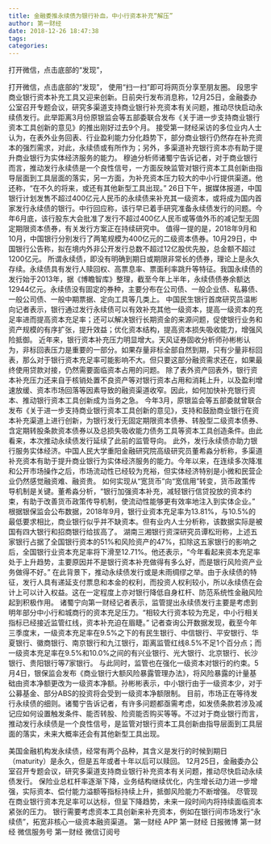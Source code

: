 ```yaml
---
title: 金融委推永续债为银行补血，中小行资本补充“解压”
author: 第一财经
date: 2018-12-26 18:47:38
tags: 
categories: 
---
```

打开微信，点击底部的“发现”，
<!-- more -->
打开微信，点击底部的“发现”，
使用“扫一扫”即可将网页分享至朋友圈。
段思宇
商业银行资本补充工具又迎来创新。日前央行发布消息称，12月25日，金融委办公室召开专题会议，研究多渠道支持商业银行补充资本有关问题，推动尽快启动永续债发行。此举距离3月份原银监会等五部委联合发布《关于进一步支持商业银行资本工具创新的意见》的推出刚好过去9个月。
接受第一财经采访的多位业内人士认为，在表外业务回表、行业盈利能力分化趋势下，部分商业银行仍然存在补充资本的强烈需求，对此，永续债或有所作为；另外，多渠道补充银行资本亦有助于提升商业银行为实体经济服务的能力。
穆迪分析师诸蜀宁告诉记者，对于商业银行而言，推动发行永续债是一个良性信号，一方面反映监管对银行资本工具创新由指导层面到工具层面的落实，另一方面，为补充资本压力较大的中小行提供渠道。他还称，“在不久的将来，或还有其他新型工具出现。”
26日下午，据媒体报道，中国银行计划发售不超过400亿元人民币的永续债来补充其一级资本，或将成为国内首家发行永续债的银行。中行回应称，该行早已着手研究准备永续债发行的问题。今年6月底，该行股东大会批准了发行不超过400亿人民币或等值外币的减记型无固定期限资本债券，有关发行方案正在持续研究中。
值得一提的是，2018年9月和10月，中国银行分别发行了两笔规模为400亿元的二级资本债券。10月29日，中国银行公告称，拟在境内外非公开发行总数不超过12亿股优先股，总金额不超过1200亿元。
所谓永续债，即没有明确到期日或期限非常长的债券，理论上是永久存续。永续债具有发行人赎回权、高票息率、票面利率跳升等特征。我国永续债的发行始于2013年，据《博瞻智库》整理，截至今年上半年，永续债债券余额达12944亿元。永续债没有固定的券种，主要分布在公司债、一般企业债、私募债、一般公司债、一般中期票据、定向工具等几类上。
中国民生银行首席研究员温彬向记者表示，银行通过发行永续债可以有效补充其他一级资本，提高一级资本的充足率进而提高资本充足率；还可以解决银行长期资金的来源问题，促使银行业务和资产规模的有序扩张，提升效益；优化资本结构，提高资本损失吸收能力，增强风险抵御。
近年来，银行资本补充压力明显增大。天风证券固收分析师孙彬彬认为，非标回表压力是重要的一部分。如果存量非标全部自然到期，只有少量非标回表，那么对于银行资本充足率可能影响不大。但只要这部分融资需求还在，如果最终使用贷款对接，仍然需要面临资本占用的问题。
除了表外资产回表外，银行资本补充压力还来自于核销处置不良资产等对银行资本占用和消耗上升，以及盈利增速放缓、资本市场回落等因素导致的融资渠道收窄。因此，如何加快补充银行资本、推动银行资本工具创新成为当务之急。
今年3月，原银监会等五部委就曾联合发布《关于进一步支持商业银行资本工具创新的意见》，支持和鼓励商业银行在资本补充渠道上进行创新，为银行发行无固定期限资本债券、转股型二级资本债券、含定期转股条款资本债券以及总损失吸收能力债务工具等资本工具创造条件。由此看来，本次推动永续债发行延续了此前的监管导向。
此外，发行永续债亦助力银行服务实体经济。中国人民大学重阳金融研究院高级研究员董希淼分析称，多渠道补充资本有助于提升商业银行为实体经济服务的能力。今年以来，在连续多次降准和公开市场操作之后，市场流动性已经较为充裕，但实体经济特别是小微和民营企业仍然感觉融资难、融资贵。
如何实现从“宽货币”向“宽信用”转变，货币政策传导机制是关键。董希淼分析，“银行加强资本补充，减轻银行信贷投放的资本约束，有助于改善货币政策传导机制，使流动性能够更有效率地注入到实体企业。”
根据银保监会公布数据，2018年9月，银行业资本充足率为13.81%，与10.5%的最低要求相比，商业银行似乎并不缺资本。但有业内人士分析称，该数据实际是被国有四大银行和招商银行给拔高了。
湖南三湘银行资深研究员谭松珩称，上述五家银行占据了全国银行资本的51%和风险资产的47%，扣除这五家银行的影响之后，全国银行业资本充足率将下滑至12.71%。他还表示，“今年看起来资本充足率处于上升趋势，主要原因并不是银行资本补充做得有多么好，而是银行风险资产业务做得不好。”
在此背景下，推动永续债发行或是未雨绸缪之举。由于永续债的特征，发行人具有递延支付票息和本金的权利，而投资人权利较小，所以永续债在会计上可以计入权益。这在一定程度上亦对银行降低自身杠杆、防范系统性金融风险起到积极作用。
诸蜀宁向第一财经记者表示，监管提出永续债发行主要是考虑到明年部分中小行和城商行的资本充足压力。“相较大行资本较为充足，中小行相关指标已经接近监管红线，资本补充迫在眉睫。”
记者查询公开数据发现，截至今年三季度末，一级资本充足率在9.5%之下的有民生银行、中信银行、平安银行、华夏银行、徽商银行、南京银行和九江银行，距离监管红线8.5%不足1个百分点；而一级资本充足率在9.5%和10.0%之间的有兴业银行、光大银行、北京银行、长沙银行、贵阳银行等7家银行。
与此同时，监管也在强化一级资本对银行的约束。5月4日，银保监会发布《商业银行大额风险暴露管理办法》，将风险暴露的计量基础由资本净额更改为一级资本净额。孙彬彬表示，中小银行由于一级资本少，对于公募基金、部分ABS的投资将会受到一级资本净额限制。
目前，市场正在等待发行永续债的细则。诸蜀宁告诉记者，有许多问题都亟需考虑，如发债条款若涉及减记应如何设置触发条件、能否转股、险资能否购买等等。不过对于商业银行而言，推动发行永续债是一个良性信号，是监管对银行资本工具创新由指导层面到工具层面的落实，未来大概率还会有其他新型工具出现。
 
 
美国金融机构发永续债，经常有两个品种，其含义是发行的时候到期日（maturity）是永久，但是五年或者十年以后可以赎回。
12月25日，金融委办公室召开专题会议，研究多渠道支持商业银行补充资本有关问题，推动尽快启动永续债发行。
保险业总杠杆率逐渐下降，业务结构继续优化，内生增长动力进一步增强，实际资本、偿付能力溢额等指标持续上升，抵御风险能力不断增强。
尽管现在商业银行资本充足率可以达标，但呈下降趋势，未来一段时间内将持续面临资本紧张的压力。
银行需要考虑资本工具创新来补充资本，例如在银行间市场发行“永续债”，拓宽非核心一级资本融资渠道。
第一财经
APP
第一财经
日报微博
第一财经
微信服务号
第一财经
微信订阅号
